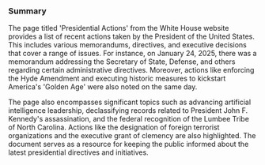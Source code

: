 ### Summary

The page titled 'Presidential Actions' from the White House website provides a list of recent actions taken by the President of the United States. This includes various memorandums, directives, and executive decisions that cover a range of issues. For instance, on January 24, 2025, there was a memorandum addressing the Secretary of State, Defense, and others regarding certain administrative directives. Moreover, actions like enforcing the Hyde Amendment and executing historic measures to kickstart America's 'Golden Age' were also noted on the same day.

The page also encompasses significant topics such as advancing artificial intelligence leadership, declassifying records related to President John F. Kennedy's assassination, and the federal recognition of the Lumbee Tribe of North Carolina. Actions like the designation of foreign terrorist organizations and the executive grant of clemency are also highlighted. The document serves as a resource for keeping the public informed about the latest presidential directives and initiatives.